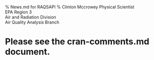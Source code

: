 % News.md for RAQSAPI
% Clinton Mccrowey Physical Scientist  
 EPA Region 3  
 Air and Radiation Division  
 Air Quality Analysis Branch
 
 
# Please see the cran-comments.md document.
